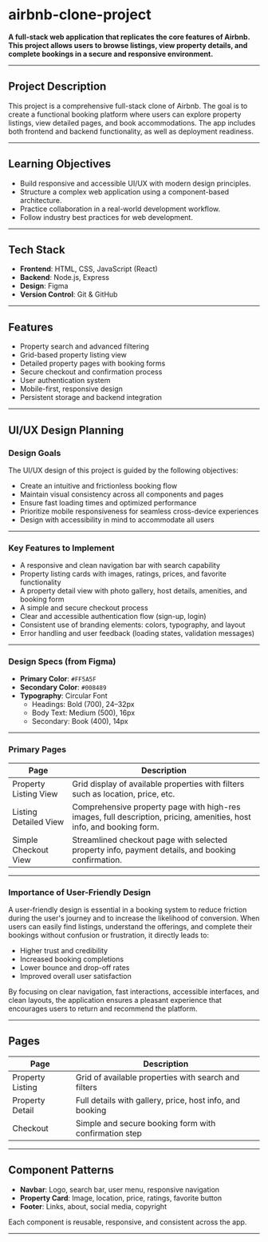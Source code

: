 # airbnb-clone-project

**A full-stack web application that replicates the core features of Airbnb. This project allows users to browse listings, view property details, and complete bookings in a secure and responsive environment.**

---

## Project Description

This project is a comprehensive full-stack clone of Airbnb. The goal is to create a functional booking platform where users can explore property listings, view detailed pages, and book accommodations. The app includes both frontend and backend functionality, as well as deployment readiness.

---

## Learning Objectives

- Build responsive and accessible UI/UX with modern design principles.
- Structure a complex web application using a component-based architecture.
- Practice collaboration in a real-world development workflow.
- Follow industry best practices for web development.

---

## Tech Stack

- **Frontend**: HTML, CSS, JavaScript (React)
- **Backend**: Node.js, Express 
- **Design**: Figma
- **Version Control**: Git & GitHub

---

## Features

- Property search and advanced filtering
- Grid-based property listing view
- Detailed property pages with booking forms
- Secure checkout and confirmation process
- User authentication system
- Mobile-first, responsive design
- Persistent storage and backend integration

---

## UI/UX Design Planning

### Design Goals

The UI/UX design of this project is guided by the following objectives:

- Create an intuitive and frictionless booking flow
- Maintain visual consistency across all components and pages
- Ensure fast loading times and optimized performance
- Prioritize mobile responsiveness for seamless cross-device experiences
- Design with accessibility in mind to accommodate all users

---

### Key Features to Implement

- A responsive and clean navigation bar with search capability
- Property listing cards with images, ratings, prices, and favorite functionality
- A property detail view with photo gallery, host details, amenities, and booking form
- A simple and secure checkout process
- Clear and accessible authentication flow (sign-up, login)
- Consistent use of branding elements: colors, typography, and layout
- Error handling and user feedback (loading states, validation messages)

---

### Design Specs (from Figma)

- **Primary Color**: `#FF5A5F`
- **Secondary Color**: `#008489`
- **Typography**: Circular Font  
  - Headings: Bold (700), 24–32px  
  - Body Text: Medium (500), 16px  
  - Secondary: Book (400), 14px

---

### Primary Pages

| Page                   | Description                                                                 |
|------------------------|-----------------------------------------------------------------------------|
| Property Listing View  | Grid display of available properties with filters such as location, price, etc. |
| Listing Detailed View  | Comprehensive property page with high-res images, full description, pricing, amenities, host info, and booking form. |
| Simple Checkout View   | Streamlined checkout page with selected property info, payment details, and booking confirmation. |

---

### Importance of User-Friendly Design

A user-friendly design is essential in a booking system to reduce friction during the user's journey and to increase the likelihood of conversion. When users can easily find listings, understand the offerings, and complete their bookings without confusion or frustration, it directly leads to:

- Higher trust and credibility
- Increased booking completions
- Lower bounce and drop-off rates
- Improved overall user satisfaction

By focusing on clear navigation, fast interactions, accessible interfaces, and clean layouts, the application ensures a pleasant experience that encourages users to return and recommend the platform.

---

## Pages

| Page              | Description                                                  |
|-------------------|--------------------------------------------------------------|
| Property Listing  | Grid of available properties with search and filters         |
| Property Detail   | Full details with gallery, price, host info, and booking     |
| Checkout          | Simple and secure booking form with confirmation step        |

---

## Component Patterns

- **Navbar**: Logo, search bar, user menu, responsive navigation
- **Property Card**: Image, location, price, ratings, favorite button
- **Footer**: Links, about, social media, copyright

Each component is reusable, responsive, and consistent across the app.

---
